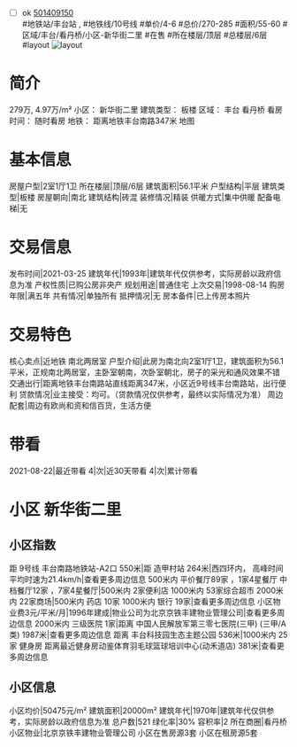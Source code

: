 - [ ] ok [501409150](https://bj.5i5j.com/ershoufang/501409150.html)  
 #地铁站/丰台站 ,  #地铁线/10号线
#单价/4-6 #总价/270-285 #面积/55-60   #区域/丰台/看丹桥/小区-新华街二里 #在售 #所在楼层/顶层 #总楼层/6层 #layout 
![layout](http://image2a.5i5j.com/bdir/layout/205076.jpg_P5.jpg) 
# 简介 
 279万,  4.97万/m² 
小区： 新华街二里
建筑类型： 板楼
区域： 丰台 看丹桥
看房时间： 随时看房
地铁： 距离地铁丰台南路347米 地图
# 基本信息 
 房屋户型|2室1厅1卫
所在楼层|顶层/6层
建筑面积|56.1平米
户型结构|平层
建筑类型|板楼
房屋朝向|南北
建筑结构|砖混
装修情况|精装
供暖方式|集中供暖
配备电梯|无
# 交易信息 
 发布时间|2021-03-25
建筑年代|1993年|建筑年代仅供参考，实际房龄以政府信息为准
产权性质|已购公房非央产
规划用途|普通住宅
上次交易|1998-08-14
购房年限|满五年
共有情况|单独所有
抵押情况|无
房本备件|已上传房本照片
# 交易特色 
 核心卖点|近地铁 南北两居室
户型介绍|此房为南北向2室1厅1卫，建筑面积为56.1平米，正规南北两居室，主卧室朝南，次卧室朝北，房子的采光和通风效果不错
交通出行|距离地铁丰台南路站直线距离347米，小区近9号线丰台南路站，出行便利
贷款情况|业主接受：均可。（贷款情况仅供参考，最终以实际情况为准）
周边配套|周边有欧尚和资和信百货，生活方便
# 带看 
 2021-08-22|最近带看	 4|次|近30天带看	 4|次|累计带看
# 小区 新华街二里
## 小区指数 
 距 9号线 丰台南路地铁站-A2口 550米|距 造甲村站 264米|西四环内， 高峰时间平均时速为21.4km/h|查看更多周边信息
500米内 平价餐厅89家 ，1家4星餐厅
中档餐厅12家 ，7家4星餐厅|500米内 2家便利店
1000米内 53家综合超市
2000米内 22家商场|500米内 药店 10家
1000米内 银行 19家|查看更多周边信息
小区物业费3元/平米/月|1996年建成|物业公司为北京京铁丰建物业管理公司|查看更多周边信息
2000米内 三级医院 1家|距离 中国人民解放军第三零七医院(三甲) (三甲/A类) 1987米|查看更多周边信息
距离 丰台科技园生态主题公园 536米|1000米内 25家 健身房
距离最近健身房动鉴体育羽毛球篮球培训中心(动禾道店) 381米|查看更多周边信息
## 小区信息 
 小区均价|50475元/m²
建筑面积|20000m²
建筑年代|1970年|建筑年代仅供参考，实际房龄以政府信息为准
总户数|521
绿化率|30%
容积率|2
所在商圈|看丹桥
小区物业|北京京铁丰建物业管理公司
小区在售房源3套
小区在租房源5套
